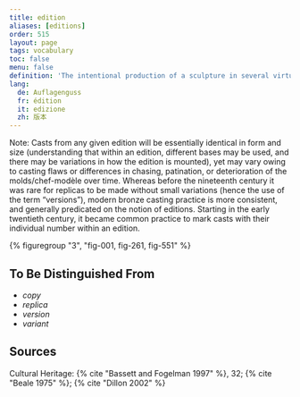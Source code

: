 ```yaml
---
title: edition
aliases: [editions]
order: 515
layout: page
tags: vocabulary
toc: false
menu: false
definition: 'The intentional production of a sculpture in several virtually identical casts, usually from the same set of molds derived from the original model. In modern castings, item number and total number of multiples produced is often reported somewhere on the surface, as it has legal value.'
lang:
  de: Auflagenguss
  fr: édition
  it: edizione
  zh: 版本
---
```


<div class="backmatter">
Note: Casts from any given edition will be essentially identical in form and size (understanding that within an edition, different bases may be used, and there may be variations in how the edition is mounted), yet may vary owing to casting flaws or differences in chasing, patination, or deterioration of the molds/chef-modèle over time. Whereas before the nineteenth century it was rare for replicas to be made without small variations (hence the use of the term “versions”), modern bronze casting practice is more consistent, and generally predicated on the notion of editions. Starting in the early twentieth century, it became common practice to mark casts with their individual number within an edition.
</div>

{% figuregroup "3", "fig-001, fig-261, fig-551" %}

## To Be Distinguished From

- *copy*
- *replica*
- *version*
- *variant*

## Sources

Cultural Heritage: {% cite "Bassett and Fogelman 1997" %}, 32; {% cite "Beale 1975" %}; {% cite "Dillon 2002" %}

General Dictionary: <https://www.merriam-webster.com/dictionary/edition>

## Synonym

- *editioned replica*

## Translations

<div class="accordion">

### **German**: *{{ lang.de }}*

#### Source

{% cite "Maaz 2010" %}, 671, 683

#### Alternate Translation

- *Edition* | Source: {% cite "Mietzsch 2009" %}, 103

### **French**: *{{ lang.fr }}*

Désigne les épreuves issues d'un même modèle original multiplié dans des matériaux tels que plâtre, alliage métallique, terres cuites, etc.

<div class="backmatter">
Note: Le nombre d'épreuves dépend de la volonté de l'artiste ou de celle du propriétaire des droits de reproduction et, depuis 1967, il est en France strictement limité par la loi pour que les épreuves puissent être qualifiées d' « originales ». Le terme se décline en de nombreuses variantes plus ou moins spécifiques : bronze d’édition (œuvres de très grande diffusion, sans numérotation, {% cite "Rama 1988" %}, 372), épreuves d’édition, exemplaires d’édition ({% cite "Baudry, Bozo, and Inventaire général des monuments et des richesses artistiques de la France 1978" %}, 545), etc..
</div>

#### Sources

Cultural Heritage: {% cite "Baudry, Bozo, and Inventaire général des monuments et des richesses artistiques de la France 1978" %}; {% cite "Lebon et al. 2016" %}, 330

Art and Craft Textbook: {% cite "Rama 1988" %}

### **Italian**: *{{ lang.it }}*

#### Source

[Treccani](http://www.treccani.it/vocabolario/edizione)

#### Alternate Translation

- *multiplo* (In the arts, specifies that the cast is not a one-off but part of a group of essentially identical sculptures) | Source: [Treccani](https://www.treccani.it/enciclopedia/multiplo/)

- *serie* (Correctly describes the presence of a number of issued sculptures; less used in artwork because production “in serie” has a less valuable industrial production meaning)

### **Chinese**: {{ lang.zh }}

#### Sources:

{% cite "Ming 2010" %}, 310; [TNATD](https://terms.naer.edu.tw/detail/7644588/?index=2)

#### Alternate Translation

- 翻版

</div>
